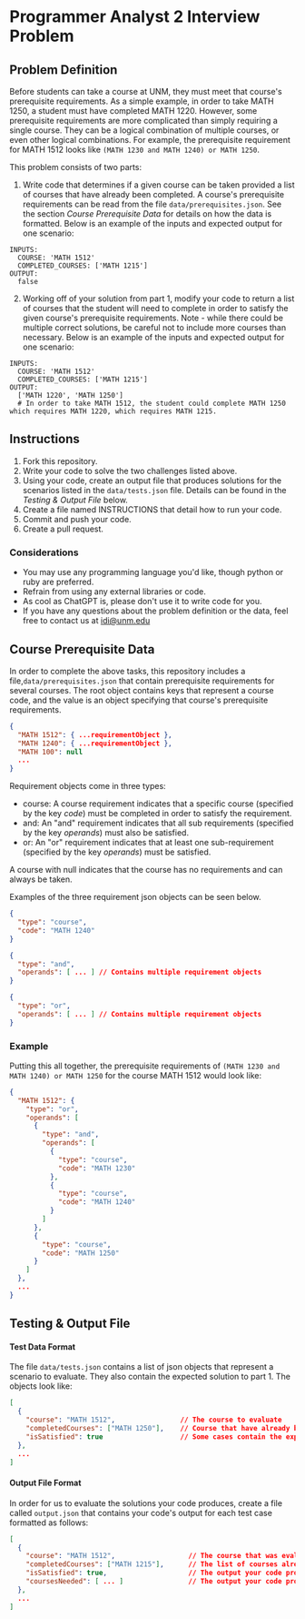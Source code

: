 # Programmer Analyst 2 Interview Problem

## Problem Definition
Before students can take a course at UNM, they must meet that course's prerequisite requirements. As a simple example, in order to take MATH 1250, a student must have completed MATH 1220. However, some prerequisite requirements are more complicated than simply requiring a single course. They can be a logical combination of multiple courses, or even other logical combinations. For example, the prerequisite requirement for MATH 1512 looks like `(MATH 1230 and MATH 1240) or MATH 1250`.

This problem consists of two parts:
1. Write code that determines if a given course can be taken provided a list of courses that have already been completed. A course's prerequisite requirements can be read from the file `data/prerequisites.json`. See the section _Course Prerequisite Data_ for details on how the data is formatted. Below is an example of the inputs and expected output for one scenario:
```
INPUTS:
  COURSE: 'MATH 1512'
  COMPLETED_COURSES: ['MATH 1215']
OUTPUT:
  false
```

2. Working off of your solution from part 1, modify your code to return a list of courses that the student will need to complete in order to satisfy the given course's prerequisite requirements. Note - while there could be multiple correct solutions, be careful not to include more courses than necessary. Below is an example of the inputs and expected output for one scenario:
```
INPUTS:
  COURSE: 'MATH 1512'
  COMPLETED_COURSES: ['MATH 1215']
OUTPUT:
  ['MATH 1220', 'MATH 1250']
  # In order to take MATH 1512, the student could complete MATH 1250 which requires MATH 1220, which requires MATH 1215.
```

## Instructions
1. Fork this repository.
2. Write your code to solve the two challenges listed above.
3. Using your code, create an output file that produces solutions for the scenarios listed in the `data/tests.json` file. Details can be found in the _Testing & Output File_ below.
4. Create a file named INSTRUCTIONS that detail how to run your code.
5. Commit and push your code.
6. Create a pull request.


### Considerations
- You may use any programming language you'd like, though python or ruby are preferred.
- Refrain from using any external libraries or code.
- As cool as ChatGPT is, please don't use it to write code for you.
- If you have any questions about the problem definition or the data, feel free to contact us at idi@unm.edu


## Course Prerequisite Data
In order to complete the above tasks, this repository includes a file,`data/prerequisites.json` that contain prerequisite requirements for several courses. The root object contains keys that represent a course code, and the value is an object specifying that course's prerequisite requirements.
```json
{
  "MATH 1512": { ...requirementObject },
  "MATH 1240": { ...requirementObject },
  "MATH 100": null
  ...  
}
```

Requirement objects come in three types:
- course: A course requirement indicates that a specific course (specified by the key *code*) must be completed in order to satisfy the requirement.
- and: An "and" requirement indicates that all sub requirements (specified by the key *operands*) must also be satisfied.
- or: An "or" requirement indicates that at least one sub-requirement (specified by the key *operands*) must be satisfied.

A course with null indicates that the course has no requirements and can always be taken.

Examples of the three requirement json objects can be seen below.
```json
{
  "type": "course",
  "code": "MATH 1240"
}

{
  "type": "and",
  "operands": [ ... ] // Contains multiple requirement objects
}

{
  "type": "or",
  "operands": [ ... ] // Contains multiple requirement objects
}
```

### Example
Putting this all together, the prerequisite requirements of `(MATH 1230 and MATH 1240) or MATH 1250` for the course MATH 1512 would look like:
```json
{
  "MATH 1512": {
    "type": "or",
    "operands": [
      {
        "type": "and",
        "operands": [
          {
            "type": "course",
            "code": "MATH 1230"
          },
          {
            "type": "course",
            "code": "MATH 1240"
          }
        ]
      },
      {
        "type": "course",
        "code": "MATH 1250"
      }
    ]
  },
  ...
}
```

## Testing & Output File
#### Test Data Format
The file `data/tests.json` contains a list of json objects that represent a scenario to evaluate. They also contain the expected solution to part 1. The objects look like:
```json
[
  {
    "course": "MATH 1512",                // The course to evaluate
    "completedCourses": ["MATH 1250"],    // Course that have already been completed
    "isSatisfied": true                   // Some cases contain the expected solution to part 1 to serve as a guide
  },
  ...
]
```

#### Output File Format
In order for us to evaluate the solutions your code produces, create a file called `output.json` that contains your code's output for each test case formatted as follows:
```json
[
  {
    "course": "MATH 1512",                  // The course that was evaluated - copied from the test data
    "completedCourses": ["MATH 1215"],      // The list of courses already completed - copied from the test data
    "isSatisfied": true,                    // The output your code produced from part 1.
    "coursesNeeded": [ ... ]                // The output your code produced from part 2.
  },
  ...
]
```
